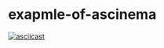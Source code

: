# exapmle-of-ascinema

[![asciicast](https://asciinema.org/a/lb4EiVOmvnPPt4p0J73gqd7vI.svg)](https://asciinema.org/a/lb4EiVOmvnPPt4p0J73gqd7vI)
